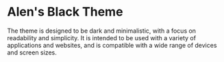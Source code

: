 # Alen's Black Theme

The theme is designed to be dark and minimalistic, with a focus on readability and simplicity. It is intended to be used with a variety of applications and websites, and is compatible with a wide range of devices and screen sizes.
